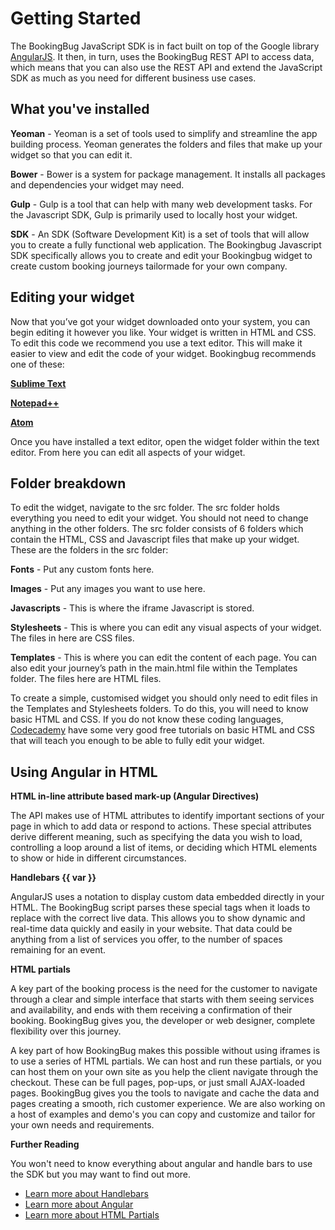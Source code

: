 # Getting Started

The BookingBug JavaScript SDK is in fact built on top of the Google library [AngularJS](https://angularjs.org/).
It then, in turn, uses the BookingBug REST API to access data, which means that you can also use the REST API and extend the JavaScript SDK as much as you need for different business use cases.

## What you've installed

**Yeoman** - Yeoman is a set of tools used to simplify and streamline the app building process. Yeoman generates the folders and files that make up your widget so that you can edit it.

**Bower** - Bower is a system for package management. It installs all packages and dependencies your widget may need.

**Gulp** - Gulp is a tool that can help with many web development tasks. For the Javascript SDK, Gulp is primarily used to locally host your widget.

**SDK** - An SDK (Software Development Kit) is a set of tools that will allow you to create a fully functional web application. The Bookingbug Javascript SDK specifically allows you to create and edit your Bookingbug widget to create custom booking journeys tailormade for your own company.

## Editing your widget

Now that you’ve got your widget downloaded onto your system, you can begin editing it however you like. Your widget is written in HTML and CSS. To edit this code we recommend you use a text editor. This will make it easier to view and edit the code of your widget. Bookingbug recommends one of these:

**[Sublime Text](https://www.sublimetext.com/)**

**[Notepad++](https://notepad-plus-plus.org/)**

**[Atom](https://atom.io/)**

Once you have installed a text editor, open the widget folder within the text editor. From here you can edit all aspects of your widget.

## Folder breakdown

To edit the widget, navigate to the src folder. The src folder holds everything you need to edit your widget. You should not need to change anything in the other folders. The src folder consists of 6 folders which contain the HTML, CSS and Javascript files that make up your widget. These are the folders in the src folder:

**Fonts** - Put any custom fonts here.

**Images** - Put any images you want to use here.

**Javascripts** - This is where the iframe Javascript is stored.

**Stylesheets** - This is where you can edit any visual aspects of your widget. The files in here are CSS files.

**Templates** - This is where you can edit the content of each page. You can also edit your journey’s path in the main.html file within the Templates folder. The files here are HTML files.

To create a simple, customised widget you should only need to edit files in the Templates and Stylesheets folders. To do this, you will need to know basic HTML and CSS. If you do not know these coding languages, [Codecademy](http://codecademy.com) have some very good free tutorials on basic HTML and CSS that will teach you enough to be able to fully edit your widget.

## Using Angular in HTML

**HTML in-line attribute based mark-up (Angular Directives)**

The API makes use of HTML attributes to identify important sections of your page in which to add data or respond to actions. These special attributes derive different meaning, such as specifying the data you wish to load, controlling a loop around a list of items, or deciding which HTML elements to show or hide in different circumstances.

**Handlebars {{ var }}**

AngularJS uses a notation to display custom data embedded directly in your HTML. The BookingBug script parses these special tags when it loads to replace with the correct live data. This allows you to show dynamic and real-time data quickly and easily in your website. That data could be anything from a list of services you offer, to the number of spaces remaining for an event.

**HTML partials**

A key part of the booking process is the need for the customer to navigate through a clear and simple interface that starts with them seeing services and availability, and ends with them receiving a confirmation of their booking. BookingBug gives you, the developer or web designer, complete flexibility over this journey.

A key part of how BookingBug makes this possible without using iframes is to use a series of HTML partials. We can host and run these partials, or you can host them on your own site as you help the client navigate through the checkout. These can be full pages, pop-ups, or just small AJAX-loaded pages. BookingBug gives you the tools to navigate and cache the data and pages creating a smooth, rich customer experience. We are also working on a host of examples and demo's you can copy and customize and tailor for your own needs and requirements.

**Further Reading**

You won't need to know everything about angular and handle bars to use the SDK but you may want to find out more.

- [Learn more about Handlebars](http://code.tutsplus.com/tutorials/an-introduction-to-handlebars--net-27761)
- [Learn more about Angular](https://www.codecademy.com/learn/learn-angularjs)
- [Learn more about HTML Partials](http://handlebarsjs.com/partials.html)
